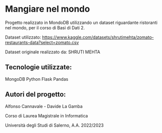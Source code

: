# Mangiare nel mondo
Progetto realizzato in MondoDB utilizzando un dataset riguardante ristoranti nel mondo, per il corso di Basi di Dati 2.

Dataset utilizzato: https://www.kaggle.com/datasets/shrutimehta/zomato-restaurants-data?select=zomato.csv

Dataset originale realizzato da: SHRUTI MEHTA

## Tecnologie utilizzate:
MongoDB
Python
Flask
Pandas
## Autori del progetto:
Alfonso Cannavale - Davide La Gamba



Corso di Laurea Magistrale in Informatica

Università degli Studi di Salerno, A.A. 2022/2023